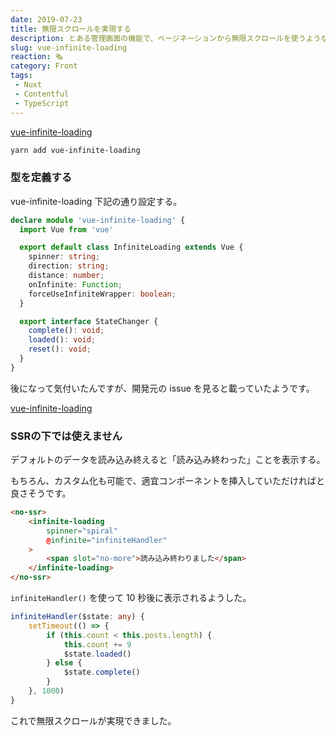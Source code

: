 ```yaml
---
date: 2019-07-23
title: 無限スクロールを実現する
description: とある管理画面の機能で、ページネーションから無限スクロールを使うような変更があったので軽く書いた。
slug: vue-infinite-loading
reaction: 🗞
category: Front
tags: 
 - Nuxt
 - Contentful
 - TypeScript
---
```


[vue-infinite-loading](https://www.npmjs.com/package/vue-infinite-loading)

```bash
yarn add vue-infinite-loading
```

### 型を定義する

vue-infinite-loading 下記の通り設定する。

```ts
declare module 'vue-infinite-loading' {
  import Vue from 'vue'

  export default class InfiniteLoading extends Vue {
    spinner: string;
    direction: string;
    distance: number;
    onInfinite: Function;
    forceUseInfiniteWrapper: boolean;
  }

  export interface StateChanger {
    complete(): void;
    loaded(): void;
    reset(): void;
  }
}
```

後になって気付いたんですが、開発元の issue を見ると載っていたようです。

<a class="link-preview" href="https://github.com/PeachScript/vue-infinite-loading/issues/139#issue-307231773">vue-infinite-loading</a>

### SSRの下では使えません

デフォルトのデータを読み込み終えると「読み込み終わった」ことを表示する。

もちろん、カスタム化も可能で、適宜コンポーネントを挿入していただければと良さそうです。

```html
<no-ssr>
    <infinite-loading 
        spinner="spiral"
        @infinite="infiniteHandler"
    >
        <span slot="no-more">読み込み終わりました</span>
    </infinite-loading>
</no-ssr>
```

`infiniteHandler()` を使って 10 秒後に表示されるようした。

```ts
infiniteHandler($state: any) {
    setTimeout(() => {
        if (this.count < this.posts.length) {
            this.count += 9
            $state.loaded()
        } else {
            $state.complete()
        }
    }, 1000)
}
```

これで無限スクロールが実現できました。
